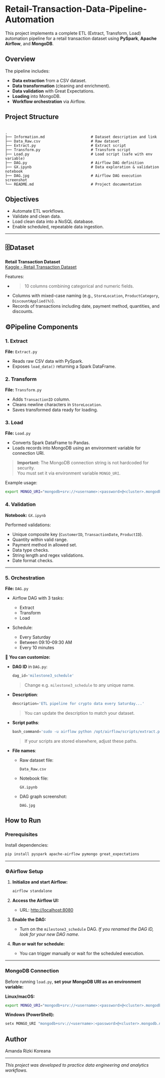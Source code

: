# Retail-Transaction-Data-Pipeline-Automation
This project implements a complete ETL (Extract, Transform, Load) automation pipeline for a retail transaction dataset using **PySpark**, **Apache Airflow**, and **MongoDB**.

## Overview

The pipeline includes:

- **Data extraction** from a CSV dataset.
- **Data transformation** (cleaning and enrichment).
- **Data validation** with Great Expectations.
- **Loading** into MongoDB.
- **Workflow orchestration** via Airflow.

## Project Structure

```

.
├── Information.md                     # Dataset description and link
├── Data_Raw.csv                       # Raw dataset
├── Extract.py                         # Extract script
├── Transform.py                       # Transform script
├── Load.py                            # Load script (safe with env variable)
├── DAG.py                             # Airflow DAG definition
├── GX.ipynb                           # Data exploration & validation notebook
├── DAG.jpg                            # Airflow DAG execution screenshot
└── README.md                          # Project documentation

````

## Objectives

- Automate ETL workflows.
- Validate and clean data.
- Load clean data into a NoSQL database.
- Enable scheduled, repeatable data ingestion.

---

## 🗄Dataset

**Retail Transaction Dataset**  
[Kaggle - Retail Transaction Dataset](https://www.kaggle.com/datasets/fahadrehman07/retail-transaction-dataset)

Features:
- >10 columns combining categorical and numeric fields.
- Columns with mixed-case naming (e.g., `StoreLocation`, `ProductCategory`, `DiscountApplied(%)`).
- Records of transactions including date, payment method, quantities, and discounts.


## ⚙Pipeline Components

### 1. Extract

**File:** `Extract.py`

- Reads raw CSV data with PySpark.
- Exposes `load_data()` returning a Spark DataFrame.


### 2. Transform

**File:** `Transform.py`

- Adds `TransactionID` column.
- Cleans newline characters in `StoreLocation`.
- Saves transformed data ready for loading.


### 3. Load

**File:** `Load.py`

- Converts Spark DataFrame to Pandas.
- Loads records into MongoDB using an environment variable for connection URI.

> **Important:** The MongoDB connection string is not hardcoded for security.  
You must set it via environment variable `MONGO_URI`.

Example usage:
```bash
export MONGO_URI="mongodb+srv://<username>:<password>@<cluster>.mongodb.net/"
````


### 4. Validation

**Notebook:** `GX.ipynb`

Performed validations:

* Unique composite key (`CustomerID`, `TransactionDate`, `ProductID`).
* Quantity within valid range.
* Payment method in allowed set.
* Data type checks.
* String length and regex validations.
* Date format checks.

---

### 5. Orchestration

**File:** `DAG.py`

* Airflow DAG with 3 tasks:

  * Extract
  * Transform
  * Load
* Schedule:

  * Every Saturday
  * Between 09:10–09:30 AM
  * Every 10 minutes

📝 **You can customize:**

* **DAG ID** in `DAG.py`:

  ```python
  dag_id='milestone3_schedule'
  ```

  > Change e.g. `milestone3_schedule` to any unique name.

* **Description**:

  ```python
  description='ETL pipeline for crypto data every Saturday...'
  ```

  > You can update the description to match your dataset.

* **Script paths**:

  ```python
  bash_command='sudo -u airflow python /opt/airflow/scripts/extract.py'
  ```

  > If your scripts are stored elsewhere, adjust these paths.

* **File names**:

  * Raw dataset file:

    ```
    Data_Raw.csv
    ```
  * Notebook file:

    ```
    GX.ipynb
    ```
  * DAG graph screenshot:

    ```
    DAG.jpg
    ```

## How to Run

### Prerequisites

Install dependencies:

```bash
pip install pyspark apache-airflow pymongo great_expectations
```

---

### ⚙Airflow Setup

1. **Initialize and start Airflow:**

   ```bash
   airflow standalone
   ```

2. **Access the Airflow UI:**

   * URL: [http://localhost:8080](http://localhost:8080)

3. **Enable the DAG:**

   * Turn on the `milestone3_schedule` DAG.
     *If you renamed the DAG ID, look for your new DAG name.*

4. **Run or wait for schedule:**

   * You can trigger manually or wait for the scheduled execution.

---

### MongoDB Connection

Before running `load.py`, **set your MongoDB URI as an environment variable:**

**Linux/macOS:**

```bash
export MONGO_URI="mongodb+srv://<username>:<password>@<cluster>.mongodb.net/"
```

**Windows (PowerShell):**

```powershell
setx MONGO_URI "mongodb+srv://<username>:<password>@<cluster>.mongodb.net/"
```

## Author

Amanda Rizki Koreana

---

*This project was developed to practice data engineering and analytics workflows.*

```
